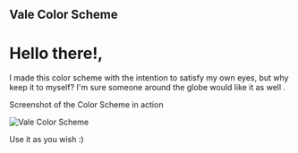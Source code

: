 ## Vale Color Scheme

# Hello there!,

I made this color scheme with the intention to satisfy my own eyes, but why keep it to myself? 
I'm sure someone around the globe would like it as well .

Screenshot of the Color Scheme in action 

![Vale Color Scheme](https://raw.github.com/C4MS/Vale/master/Color-Scheme.jpg)

Use it as you wish :)
